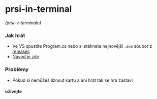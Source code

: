 # prsi-in-terminal
*(prsi-v-terminalu)*

### Jak hrát
 -  Ve VS spustíte Program.cs nebo si stáhnete nejnovější `.exe` soubor z [releases](https://github.com/Viking0001/prsi-in-terminal/releases/latest)
 -  [Návod je zde](https://cs.wikipedia.org/wiki/Pr%C5%A1%C3%AD#Pr.C5.AFb.C4.9Bh_hry)

### Problémy
 - Pokud si nemůžeš líznout kartu a ani hrát tak se hra zastaví

#### užívejte
